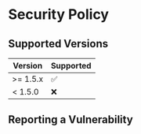 # Security Policy

## Supported Versions

| Version | Supported          |
| ------- | ------------------ |
| >= 1.5.x| :white_check_mark: |
| < 1.5.0 | :x:                |

## Reporting a Vulnerability
